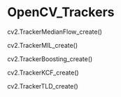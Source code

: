 # OpenCV_Trackers


cv2.TrackerMedianFlow_create()

cv2.TrackerMIL_create()

cv2.TrackerBoosting_create()

cv2.TrackerKCF_create()

cv2.TrackerTLD_create()
